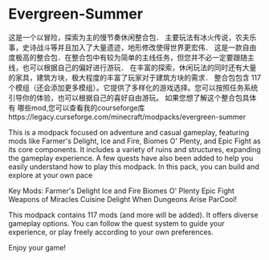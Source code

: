 # Evergreen-Summer
这是一个以冒险，探索为主的慢节奏休闲整合包．
主要玩法有冰火传说，农夫乐事，史诗战斗等并且加入了大量遗迹，地形修改使得世界更宏伟．
这是一款自由度极高的整合包．在整合包中有较为简单的主线任务，但您并不必一定要跟随主线，也可以根据自己的偏好进行游玩．
在丰富的探索，休闲玩法的同时还有大量的家具，建筑方块，极大程度的丰富了玩家对于建筑方块的需求．
整合包包含 117 个模组（还会添加更多模组）。它提供了多样化的游戏选择。您可以按照任务系统引导你的体验，也可以根据自己的喜好自由游玩。
如果您想了解这个整合包具体有 哪些mod,您可以查看我的courseforge库https://legacy.curseforge.com/minecraft/modpacks/evergreen-summer


This is a modpack focused on adventure and casual gameplay, featuring mods like Farmer's Delight, Ice and Fire, Biomes O' Plenty, and Epic Fight as its core components. It includes a variety of ruins and structures, expanding the gameplay experience. A few quests have also been added to help you easily understand how to play this modpack. In this pack, you can build and explore at your own pace

Key Mods:
Farmer's Delight
Ice and Fire
Biomes O' Plenty
Epic Fight
Weapons of Miracles
Cuisine Delight
When Dungeons Arise
ParCool!

 
This modpack contains 117 mods (and more will be added). It offers diverse gameplay options. You can follow the quest system to guide your experience, or play freely according to your own preferences.


Enjoy your game!
